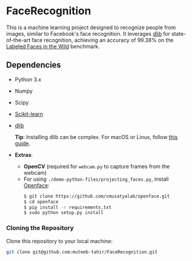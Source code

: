 # FaceRecognition

This is a machine learning project designed to recognize people from images, similar to Facebook's face recognition. It leverages [dlib](http://dlib.net/) for state-of-the-art face recognition, achieving an accuracy of 99.38% on the [Labeled Faces in the Wild](http://vis-www.cs.umass.edu/lfw/) benchmark.

## Dependencies

- Python 3.x
- Numpy
- Scipy
- [Scikit-learn](http://scikit-learn.org/stable/install.html)
- [dlib](http://dlib.net/)

  **Tip**: Installing dlib can be complex. For macOS or Linux, follow [this guide](https://gist.github.com/ageitgey/629d75c1baac34dfa5ca2a1928a7aeaf).

- **Extras**:

  - **OpenCV** (required for `webcam.py` to capture frames from the webcam)
  - For using `./demo-python-files/projecting_faces.py`, install [Openface](https://cmusatyalab.github.io/openface/setup/):
    ```bash
    $ git clone https://github.com/cmusatyalab/openface.git
    $ cd openface
    $ pip install -r requirements.txt
    $ sudo python setup.py install
    ```

### Cloning the Repository

Clone this repository to your local machine:
```bash
git clone git@github.com:muteeb-tahir/FaceRecognition.git
